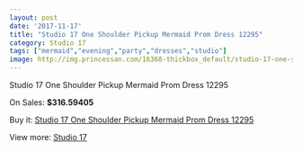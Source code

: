 ```yaml
---
layout: post
date: '2017-11-17'
title: "Studio 17 One Shoulder Pickup Mermaid Prom Dress 12295"
category: Studio 17
tags: ["mermaid","evening","party","dresses","studio"]
image: http://img.princessan.com/16368-thickbox_default/studio-17-one-shoulder-pickup-mermaid-prom-dress-12295.jpg
---
```

Studio 17 One Shoulder Pickup Mermaid Prom Dress 12295

On Sales: **$316.59405**
<a href="https://www.princessan.com/en/studio-17/7720-studio-17-one-shoulder-pickup-mermaid-prom-dress-12295.html"><amp-img layout="responsive" width="600" height="600" src="//img.princessan.com/16368-thickbox_default/studio-17-one-shoulder-pickup-mermaid-prom-dress-12295.jpg" alt="Studio 17 One Shoulder Pickup Mermaid Prom Dress 12295 0" /></a>
<a href="https://www.princessan.com/en/studio-17/7720-studio-17-one-shoulder-pickup-mermaid-prom-dress-12295.html"><amp-img layout="responsive" width="600" height="600" src="//img.princessan.com/16369-thickbox_default/studio-17-one-shoulder-pickup-mermaid-prom-dress-12295.jpg" alt="Studio 17 One Shoulder Pickup Mermaid Prom Dress 12295 1" /></a>

Buy it: [Studio 17 One Shoulder Pickup Mermaid Prom Dress 12295](https://www.princessan.com/en/studio-17/7720-studio-17-one-shoulder-pickup-mermaid-prom-dress-12295.html "Studio 17 One Shoulder Pickup Mermaid Prom Dress 12295")

View more: [Studio 17](https://www.princessan.com/en/62-studio-17 "Studio 17")